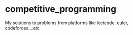 # competitive_programming
My solutions to problems from platforms like leetcode, euler, codeforces....etc
